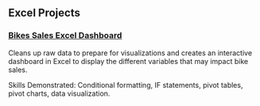 ## Excel Projects

### [Bikes Sales Excel Dashboard](https://github.com/emilyhuang890/Excel-Projects/blob/main/Excel%20Bikes%20Sales%20Project%20Dataset.xlsx)
Cleans up raw data to prepare for visualizations and creates an interactive dashboard in Excel to display the different variables that may impact bike sales.

Skills Demonstrated: Conditional formatting, IF statements, pivot tables, pivot charts, data visualization. 
